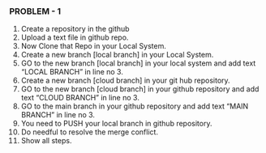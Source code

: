 ### PROBLEM - 1
1. Create a repository in the github
2. Upload a text file in github repo. 
3. Now Clone that Repo in your Local System.
4. Create a new branch [local branch] in your Local System.
5. GO to the new branch [local branch] in your local system and add text “LOCAL BRANCH” in line no 3. 
6. Create a new branch [cloud branch] in your git hub repository.
7. GO to the new branch [cloud branch] in your github repository and add text “CLOUD BRANCH” in line no 3.
8. GO to the main branch in your github repository and add text “MAIN BRANCH” in line no 3.
9. You need to PUSH your local branch in github repository.
10. Do needful to resolve the merge conflict.
11. Show all steps.
